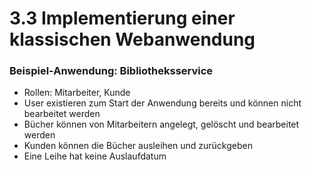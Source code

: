 # 3.3 Implementierung einer klassischen Webanwendung

### Beispiel-Anwendung: Bibliotheksservice

- Rollen: Mitarbeiter, Kunde
- User existieren zum Start der Anwendung bereits und können nicht bearbeitet werden
- Bücher können von Mitarbeitern angelegt, gelöscht und bearbeitet werden
- Kunden können die Bücher ausleihen und zurückgeben
- Eine Leihe hat keine Auslaufdatum